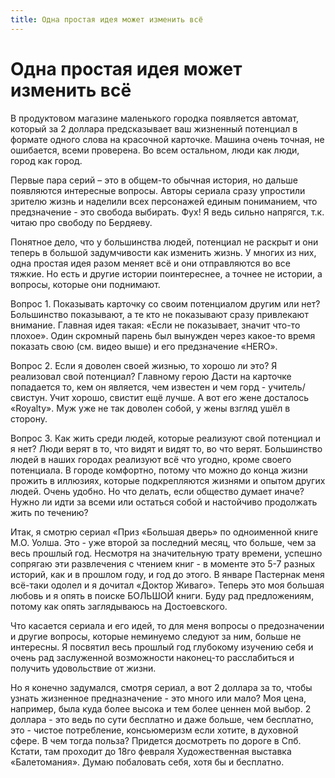 ```yaml
---
title: Одна простая идея может изменить всё
---
```

# Одна простая идея может изменить всё

В продуктовом магазине маленького городка появляется автомат, который за 2 доллара предсказывает ваш жизненный потенциал в формате одного слова на красочной карточке. Машина очень точная, не ошибается, всеми проверена. Во всем остальном, люди как люди, город как город.

Первые пара серий – это в общем-то обычная история, но дальше появляются интересные вопросы. Авторы сериала сразу упростили зрителю жизнь и наделили всех персонажей единым пониманием, что предзначение - это свобода выбирать. Фух! Я ведь сильно напрягся, т.к. читаю про свободу по Бердяеву. 

Понятное дело, что у большинства людей, потенциал не раскрыт и они теперь в большой задумчивости как изменить жизнь. У многих из них, одна простая идея разом меняет всё и они отправляются во все тяжкие. Но есть и другие истории поинтереснее, а точнее не истории, а вопросы, которые они поднимают.

Вопрос 1. Показывать карточку со своим потенциалом другим или нет?
Большинство показывают, а те кто не показывают сразу привлекают внимание. Главная идея такая: «Если не показывает, значит что-то плохое». Один скромный парень был вынужден через какое-то время показать свою (см. видео выше) и его предзначение «HERO».

Вопрос 2. Если я доволен своей жизнью, то хорошо ли это? Я реализовал свой потенциал?
Главному герою Дасти на карточке попадается то, кем он является, чем известен и чем горд - учитель/свистун. Учит хорошо, свистит ещё лучше. А вот его жене досталось «Royalty». Муж уже не так доволен собой, у жены взгляд ушёл в сторону.

Вопрос 3. Как жить среди людей, которые реализуют свой потенциал и я нет?
Люди верят в то, что видят и видят то, во что верят. Большинство людей в наших городах реализуют всё что угодно, кроме своего потенциала. В городе комфортно, потому что можно до конца жизни прожить в иллюзиях, которые подкрепляются жизнями и опытом других людей. Очень удобно. Но что делать, если общество думает иначе? Нужно ли идти за всеми или остаться собой и настойчиво продолжать жить по течению?

Итак, я смотрю сериал «Приз «Большая дверь» по одноименной книге М.О. Уолша. Это - уже второй за последний месяц, что больше, чем за весь прошлый год. Несмотря на значительную трату времени, успешно сопрягаю эти развлечения с чтением книг -  в моменте это 5-7 разных историй, как и в прошлом году, и год до этого. В январе Пастернак меня всё-таки одолел и я дочитал «Доктор Живаго». Теперь это моя большая любовь и я опять в поиске БОЛЬШОЙ книги. Буду рад предложениям, потому как опять заглядываюсь на Достоевского.

Что касается сериала и его идей, то для меня вопросы о предозначении и другие вопросы, которые неминуемо следуют за ним, больше не интересны. Я посвятил весь прошлый год глубокому изучению себя и очень рад заслуженной возможности наконец-то расслабиться и получить удовольствие от жизни. 

Но я конечно задумался, смотря сериал, а вот 2 доллара за то, чтобы узнать жизненное предназначение - это много или мало? Моя цена, например, была куда более высока и тем более ценнен мой выбор. 2 доллара - это ведь по сути бесплатно и даже больше, чем бесплатно, это - чистое потребление, консьюмеризм если хотите, в духовной сфере. В чем тогда польза? Придется досмотреть по дороге в Спб. Кстати, там проходит до 18го февраля Художественная выставка «Балетомания». Думаю побаловать себя, хотя бы и бесплатно.

